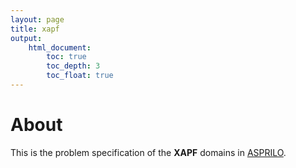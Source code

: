 ```yaml
---
layout: page
title: xapf
output:
    html_document:
        toc: true
        toc_depth: 3
        toc_float: true
---
```


# About

This is the problem specification of the **XAPF** domains in [ASPRILO](index.md).
